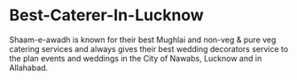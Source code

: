 # Best-Caterer-In-Lucknow
Shaam-e-awadh is known for their best Mughlai and non-veg &amp; pure veg catering services and always gives their best wedding decorators service to the plan events and weddings in the City of Nawabs, Lucknow and in Allahabad.
